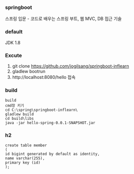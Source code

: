 ### springboot

스프링 입문 - 코드로 배우는 스프링 부트, 웹 MVC, DB 접근 기술   

### default
JDK 1.8  

### Excute
1. git clone https://github.com/jogilsang/springboot-inflearn 
2. gladlew bootrun   
3. http://localhost:8080/hello 접속   

### build
```
build
cmd창 키기
cd C:\spring\springboot-inflearn\
gladlew build
cd build\libs
java -jar hello-spring-0.0.1-SNAPSHOT.jar
```

### h2
```
create table member
(
id bigint generated by default as identity,
name varchar(255),
primary key (id)
);
```
